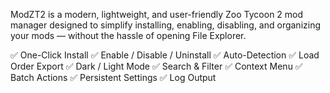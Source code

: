 ModZT2 is a modern, lightweight, and user-friendly Zoo Tycoon 2 mod manager designed to simplify installing, enabling, disabling, and organizing your mods — without the hassle of opening File Explorer.

✅ One-Click Install
✅ Enable / Disable / Uninstall
✅ Auto-Detection
✅ Load Order Export
✅ Dark / Light Mode
✅ Search & Filter
✅ Context Menu
✅ Batch Actions
✅ Persistent Settings
✅ Log Output
